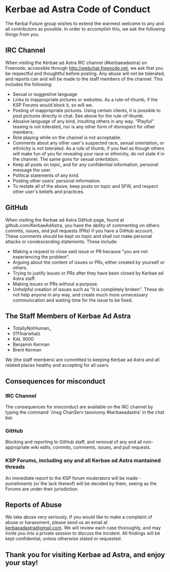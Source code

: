 # Kerbae ad Astra Code of Conduct
The Kerbal Future group wishes to extend the warmest welcome to any and all contributors as possible. In order to accomplish this, we ask the following things from you.
## IRC Channel
When visiting the Kerbae ad Astra IRC channel (#kerbaeadastra) on Freenode, accessible through http://webchat.freenode.net, we ask that you be respectful and thoughtful before posting. Any abuse will not be tolerated, and reports can and will be made to the staff members of the channel. This includes the following:
* Sexual or suggestive language
* Links to inappropriate pictures or websites. As a rule-of-thumb, if the KSP Forums would block it, so will we.
* Posting of inappropriate pictures. Using certain clients, it is possible to post pictures directly in chat. See above for the rule-of-thumb.
* Abusive language of any kind, insulting others in any way. "Playful" teasing is not tolerated, nor is any other form of disrespect for other members.
* Role playing while on the channel is not acceptable.
* Comments about any other user's suspected race, sexual orientation, or ethnicity is not tolerated. As a rule of thumb, if you feel as though others will make fun of you for revealing your race or ethnicity, do not state it in the channel. The same goes for sexual orientation.
* Keep all posts on topic, and for any confidential information, personal message the user.
* Political statements of any kind.
* Posting other users' personal information.
* To restate all of the above, keep posts on topic and SFW, and respect other user's beliefs and practices.
## GitHub
When visiting the Kerbae ad Astra GitHub page, found at github.com/KerbaeAdAstra, you have the ability of commenting on others commits, issues, and pull requests (PRs) if you have a GitHub account. These comments should be kept on topic and shall not make personal attacks or condescending statements. These include:
* Making a request to close said issue or PR because "you are not experiencing the problem".
* Arguing about the content of issues or PRs, either created by yourself or others.
* Trying to justify issues or PRs after they have been closed by Kerbae ad Astra staff.
* Making issues or PRs without a purpose.
* Unhelpful creation of issues such as "it is completely broken". These do not help anyone in any way, and create much more unnecessary communication and waiting time for the issue to be fixed.
## The Staff Members of Kerbae Ad Astra
* TotallyNotHuman\_
* 0111narwhalz
* KAL 9000
* Benjamin Kerman
* Brent Kerman

We (the staff members) are committed to keeping Kerbae ad Astra and all related places healthy and accepting for all users.
## Consequences for misconduct
### IRC Channel
The consequences for misconduct are available on the IRC channel by typing the command '/msg ChanServ taxonomy #kerbaeadastra' in the chat bar.
### GitHub
Blocking and reporting to GitHub staff, and removal of any and all non-appropriate wiki edits, commits, comments, issues, and pull requests.
### KSP Forums, including any and all Kerbae ad Astra mantained threads
An immediate report to the KSP forum moderators will be made - punishments (or the lack thereof) will be decided by them, seeing as the Forums are under their jurisdiction.
## Reports of Abuse
We take abuse very seriously. If you would like to make a complaint of abuse or harassment, please send us an email at kerbaeadastra@gmail.com. We will review each case thoroughly, and may invite you into a private session to discuss the incident. All findings will be kept confidential, unless otherwise stated or requested.
## Thank you for visiting Kerbae ad Astra, and enjoy your stay!
